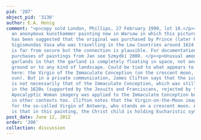 ```yaml
---
pid: '207'
object_pid: '3130'
author: E.A. Honig
comment: "<p>copy sold London, Phillips, 27 February 1990, lot 18.</p><p>Based on
  an anonymous kunstkammer painting now in Warsaw in which this picture appears, it
  has been suggested that the original was purchased by Prince (later King) Vladislaus
  Sigismundas Vasa who was travelling in the Low Countries around 1624. This evidence
  is far from secure but the connection is plausible. For documentation of the Prince's
  purchases of paintings from Jan see Szmydki 2000. </p><p>Unusual among Jan's flower
  garlands in that the garland is completely floating in space, not anchored to the
  ground or to any kind of landscape. Could be tied to what appears to be the iconography
  here: the Virgin of the Immaculate Conception (on the crescent moon, before the
  sun). But in a private communication, James Clifton says that the iconography here
  is not necessarily that of the Immaculate Conception, which was still under debate
  in the 1620s (supported by the Jesuits and Franciscans, rejected by the Dominicans).
  Apocalyptic Woman imagery was applied to the Immaculate Conception but was used
  in other contexts too. Clifton notes that the Virgin-on-the-Moon imagery was used
  for the so-called Virgin of Antwerp, who stands on a crescent moon. Also anomalous
  is that in this painting, the Christ child is holding Eucharistic symbols.</p>"
post_date: June 12, 2012
order: '206'
collection: discussion
---
```

